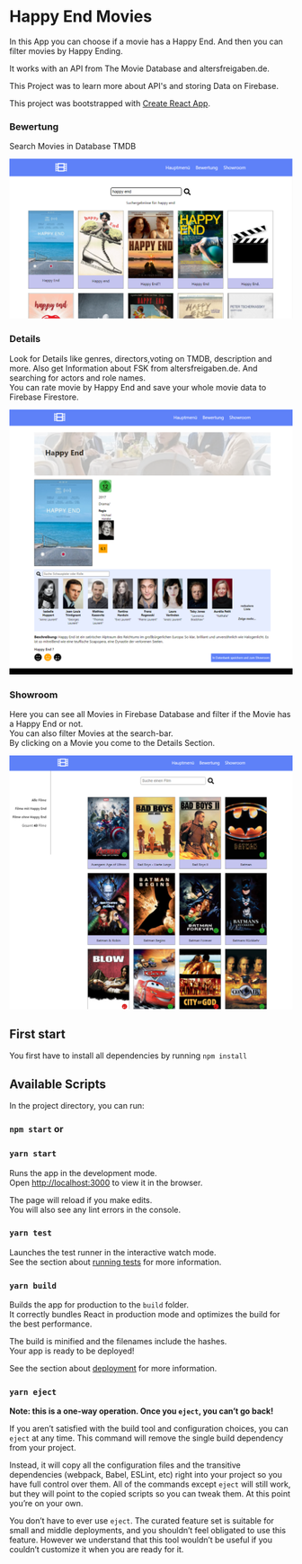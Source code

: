 # Happy End Movies

In this App you can choose if a movie has a Happy End. And then you can filter movies by Happy Ending.

It works with an API from The Movie Database and altersfreigaben.de.

This Project was to learn more about API's and storing Data on Firebase.

This project was bootstrapped with [Create React App](https://github.com/facebook/create-react-app).

### Bewertung
Search Movies in Database TMDB

![img.png](src/assets/img/readme/bewertung.png)

### Details
Look for Details like genres, directors,voting on TMDB, description and more.
Also get Information about FSK from altersfreigaben.de.
And searching for actors and role names.\
You can rate movie by Happy End and save your whole movie data to Firebase Firestore.

![img.png](src/assets/img/readme/details.png)

### Showroom
Here you can see all Movies in Firebase Database and filter if the Movie
has a Happy End or not.  
You can also filter Movies at the search-bar.\
By clicking on a Movie you come to the Details Section.

![img.png](src/assets/img/readme/showroom.png)


## First start

You first have to install all dependencies by running
`npm install`

## Available Scripts

In the project directory, you can run:

### `npm start` or
### `yarn start`

Runs the app in the development mode.\
Open [http://localhost:3000](http://localhost:3000) to view it in the browser.

The page will reload if you make edits.\
You will also see any lint errors in the console.

### `yarn test`

Launches the test runner in the interactive watch mode.\
See the section about [running tests](https://facebook.github.io/create-react-app/docs/running-tests) for more information.

### `yarn build`

Builds the app for production to the `build` folder.\
It correctly bundles React in production mode and optimizes the build for the best performance.

The build is minified and the filenames include the hashes.\
Your app is ready to be deployed!

See the section about [deployment](https://facebook.github.io/create-react-app/docs/deployment) for more information.

### `yarn eject`

**Note: this is a one-way operation. Once you `eject`, you can’t go back!**

If you aren’t satisfied with the build tool and configuration choices, you can `eject` at any time. This command will remove the single build dependency from your project.

Instead, it will copy all the configuration files and the transitive dependencies (webpack, Babel, ESLint, etc) right into your project so you have full control over them. All of the commands except `eject` will still work, but they will point to the copied scripts so you can tweak them. At this point you’re on your own.

You don’t have to ever use `eject`. The curated feature set is suitable for small and middle deployments, and you shouldn’t feel obligated to use this feature. However we understand that this tool wouldn’t be useful if you couldn’t customize it when you are ready for it.
